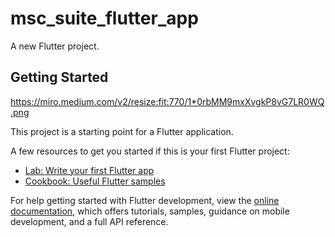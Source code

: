 # msc_suite_flutter_app

A new Flutter project.

## Getting Started

https://miro.medium.com/v2/resize:fit:770/1*0rbMM9mxXvgkP8vG7LR0WQ.png

This project is a starting point for a Flutter application.

A few resources to get you started if this is your first Flutter project:

- [Lab: Write your first Flutter app](https://docs.flutter.dev/get-started/codelab)
- [Cookbook: Useful Flutter samples](https://docs.flutter.dev/cookbook)

For help getting started with Flutter development, view the
[online documentation](https://docs.flutter.dev/), which offers tutorials,
samples, guidance on mobile development, and a full API reference.

